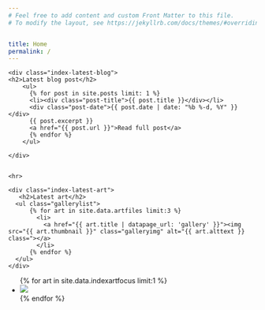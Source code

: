 ```yaml
---
# Feel free to add content and custom Front Matter to this file.
# To modify the layout, see https://jekyllrb.com/docs/themes/#overriding-theme-defaults


title: Home
permalink: /
---
```



<div class="index-content">
  <div class="index-latest">
    
    <div class="index-latest-blog">
    <h2>Latest blog post</h2>
        <ul>
          {% for post in site.posts limit: 1 %}
          <li><div class="post-title">{{ post.title }}</div></li>
          <div class="post-date">{{ post.date | date: "%b %-d, %Y" }}</div>
          {{ post.excerpt }} 
          <a href="{{ post.url }}">Read full post</a>
          {% endfor %}
        </ul>
      
    </div>


    <hr>

    <div class="index-latest-art">
       <h2>Latest art</h2>
      <ul class="gallerylist">
          {% for art in site.data.artfiles limit:3 %}
            <li>
              <a href="{{ art.title | datapage_url: 'gallery' }}"><img src="{{ art.thumbnail }}" class="galleryimg" alt="{{ art.alttext }} class="></a>
            </li>
          {% endfor %}
      </ul>
    </div>
 </div>

  <div class="index-side">
    <ul>
        {% for art in site.data.indexartfocus limit:1 %}
          <li>
            <img src="{{ art.imagepath }}" class="index-art-focus"/>
          </li>
        {% endfor %}
    </ul>
  </div>
</div>